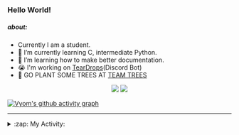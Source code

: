 ### Hello World!

##### about:
- Currently I am a student.
- 🌱 I’m currently learning C, intermediate Python.
- 🌱 I’m learning how to make better documentation.
- 😭 I'm working on [TearDrops](https://github.com/Vyvy-vi/TearDrops)(Discord Bot)
- 🌱 GO PLANT SOME TREES AT [TEAM TREES](https://teamtrees.org/)

<p align="center">
  <a href="https://twitter.com/Vyvy_viM"><img target="_blank" src="https://img.shields.io/badge/twitter%20@Vyvy_viM-0D95E8?style=for-the-badge&logo=twitter&logoColor=white"/></a> 
  <a href="https://vyvy-vi.github.io/portfolio"><img target="_blank" src="https://img.shields.io/badge/-I%27m_craving_for_open_source-green?style=for-the-badge&logo=github&logoColor=black"/></a> 
</p>

[![Vyom's github activity graph](https://activity-graph.herokuapp.com/graph?username=Vyvy-vi)](https://github.com/ashutosh00710/github-readme-activity-graph)

---
<details>
  <summary>:zap: My Activity:</summary>
  
<!--START_SECTION:waka-->
**I'm a Night 🦉** 

```text
🌞 Morning    6 commits      █████░░░░░░░░░░░░░░░░░░░░   23.08% 
🌆 Daytime    2 commits      ██░░░░░░░░░░░░░░░░░░░░░░░   7.69% 
🌃 Evening    3 commits      ███░░░░░░░░░░░░░░░░░░░░░░   11.54% 
🌙 Night      15 commits     ██████████████░░░░░░░░░░░   57.69%

```
📅 **I'm Most Productive on Sunday** 

```text
Monday       4 commits      ███░░░░░░░░░░░░░░░░░░░░░░   15.38% 
Tuesday      3 commits      ███░░░░░░░░░░░░░░░░░░░░░░   11.54% 
Wednesday    1 commits      █░░░░░░░░░░░░░░░░░░░░░░░░   3.85% 
Thursday     1 commits      █░░░░░░░░░░░░░░░░░░░░░░░░   3.85% 
Friday       1 commits      █░░░░░░░░░░░░░░░░░░░░░░░░   3.85% 
Saturday     5 commits      ████░░░░░░░░░░░░░░░░░░░░░   19.23% 
Sunday       11 commits     ██████████░░░░░░░░░░░░░░░   42.31%

```


📊 **This Week I Spent My Time On** 

```text
🔥 Editors: 
Vim                      8 hrs 28 mins       █████████████████████████   100.0%

🐱‍💻 Projects: 
TEC-Discord-Automation   8 hrs 21 mins       ████████████████████████░   98.66% 
TearDrops                6 mins              ░░░░░░░░░░░░░░░░░░░░░░░░░   1.34%

```


<!--END_SECTION:waka-->
</details>
